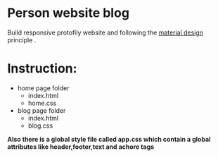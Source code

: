 # Person website blog

Build responsive protofily website and following the [material design](https://material.io/design/) principle .

# Instruction:

- home page folder
  - index.html
  - home.css
- blog page folder
  - index.html
  - blog.css

**Also there is a global style file called app.css which contain a global attributes like header,footer,text and achore tags**
